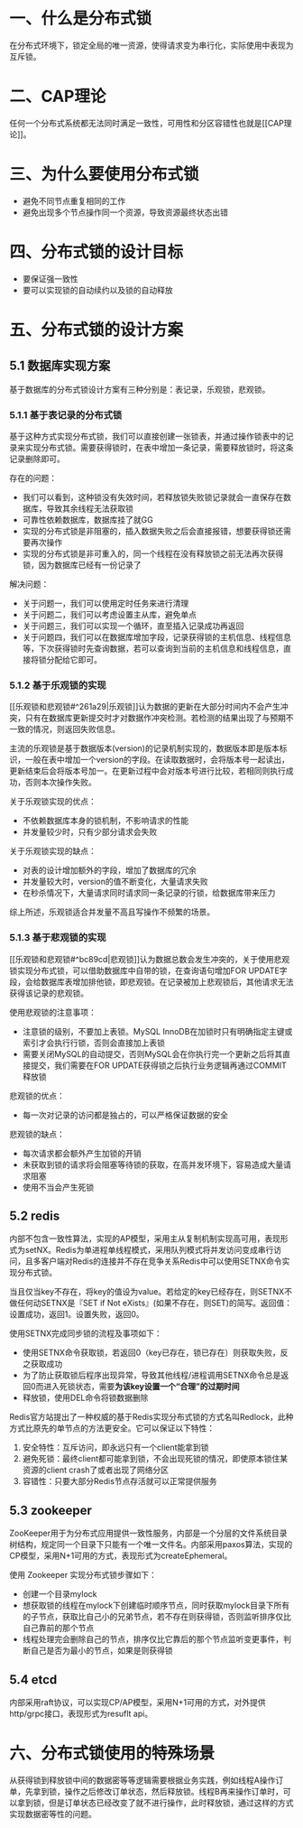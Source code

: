 # 一、什么是分布式锁
在分布式环境下，锁定全局的唯一资源，使得请求变为串行化，实际使用中表现为互斥锁。

# 二、CAP理论
任何一个分布式系统都无法同时满足一致性，可用性和分区容错性也就是[[CAP理论]]。

# 三、为什么要使用分布式锁
- 避免不同节点重复相同的工作
- 避免出现多个节点操作同一个资源，导致资源最终状态出错

# 四、分布式锁的设计目标
- 要保证强一致性
- 要可以实现锁的自动续约以及锁的自动释放

# 五、分布式锁的设计方案
## 5.1 数据库实现方案
基于数据库的分布式锁设计方案有三种分别是：表记录，乐观锁，悲观锁。

### 5.1.1 基于表记录的分布式锁
基于这种方式实现分布式锁，我们可以直接创建一张锁表，并通过操作锁表中的记录来实现分布式锁。需要获得锁时，在表中增加一条记录，需要释放锁时，将这条记录删除即可。

存在的问题：
- 我们可以看到，这种锁没有失效时间，若释放锁失败锁记录就会一直保存在数据库，导致其余线程无法获取锁
- 可靠性依赖数据库，数据库挂了就GG
- 实现的分布式锁是非阻塞的，插入数据失败之后会直接报错，想要获得锁还需要再次操作
- 实现的分布式锁是非可重入的，同一个线程在没有释放锁之前无法再次获得锁，因为数据库已经有一份记录了

解决问题：
- 关于问题一，我们可以使用定时任务来进行清理
- 关于问题二，我们可以考虑设置主从库，避免单点
- 关于问题三，我们可以实现一个循环，直至插入记录成功再返回
- 关于问题四，我们可以在数据库增加字段，记录获得锁的主机信息、线程信息等，下次获得锁时先查询数据，若可以查询到当前的主机信息和线程信息，直接将锁分配给它即可。

### 5.1.2 基于乐观锁的实现
[[乐观锁和悲观锁#^261a29|乐观锁]]认为数据的更新在大部分时间内不会产生冲突，只有在数据库更新提交时才对数据作冲突检测。若检测的结果出现了与预期不一致的情况，则返回失败信息。

主流的乐观锁是基于数据版本(version)的记录机制实现的，数据版本即是版本标识，一般在表中增加一个version的字段。在读取数据时，会将版本号一起读出，更新结束后会将版本号加一。在更新过程中会对版本号进行比较，若相同则执行成功，否则本次操作失败。

关于乐观锁实现的优点：
- 不依赖数据库本身的锁机制，不影响请求的性能
- 并发量较少时，只有少部分请求会失败

关于乐观锁实现的缺点：
- 对表的设计增加额外的字段，增加了数据库的冗余
- 并发量较大时，version的值不断变化，大量请求失败
- 在秒杀情况下，大量请求同时请求同一条记录的行锁，给数据库带来压力

综上所述，乐观锁适合并发量不高且写操作不频繁的场景。

### 5.1.3 基于悲观锁的实现
[[乐观锁和悲观锁#^bc89cd|悲观锁]]认为数据总数会发生冲突的，关于使用悲观锁实现分布式锁，可以借助数据库中自带的锁，在查询语句增加FOR UPDATE字段，会给数据库表增加排他锁，即悲观锁。在记录被加上悲观锁后，其他请求无法获得该记录的悲观锁。

使用悲观锁的注意事项：
- 注意锁的级别，不要加上表锁。MySQL InnoDB在加锁时只有明确指定主键或索引才会执行行锁，否则会直接加上表锁
- 需要关闭MySQL的自动提交，否则MySQL会在你执行完一个更新之后将其直接提交，我们需要在FOR UPDATE获得锁之后执行业务逻辑再通过COMMIT释放锁

悲观锁的优点：
- 每一次对记录的访问都是独占的，可以严格保证数据的安全

悲观锁的缺点：
- 每次请求都会额外产生加锁的开销
- 未获取到锁的请求将会阻塞等待锁的获取，在高并发环境下，容易造成大量请求阻塞
- 使用不当会产生死锁

## 5.2 redis
内部不包含一致性算法，实现的AP模型，采用主从复制机制实现高可用，表现形式为setNX。Redis为单进程单线程模式，采用队列模式将并发访问变成串行访问，且多客户端对Redis的连接并不存在竞争关系Redis中可以使用SETNX命令实现分布式锁。

当且仅当key不存在，将key的值设为value。若给定的key已经存在，则SETNX不做任何动SETNX是『SET if Not eXists』(如果不存在，则SET)的简写。返回值：设置成功，返回1。设置失败，返回0。

使用SETNX完成同步锁的流程及事项如下：
- 使用SETNX命令获取锁，若返回0（key已存在，锁已存在）则获取失败，反之获取成功
- 为了防止获取锁后程序出现异常，导致其他线程/进程调用SETNX命令总是返回0而进入死锁状态，需要**为该key设置一个“合理”的过期时间**
- 释放锁，使用DEL命令将锁数据删除

Redis官方站提出了一种权威的基于Redis实现分布式锁的方式名叫Redlock，此种方式比原先的单节点的方法更安全。它可以保证以下特性：
1. 安全特性：互斥访问，即永远只有一个client能拿到锁
2. 避免死锁：最终client都可能拿到锁，不会出现死锁的情况，即使原本锁住某资源的client crash了或者出现了网络分区
3. 容错性：只要大部分Redis节点存活就可以正常提供服务

## 5.3 zookeeper
ZooKeeper用于为分布式应用提供一致性服务，内部是一个分层的文件系统目录树结构，规定同一个目录下只能有一个唯一文件名。内部采用paxos算法，实现的CP模型，采用N+1可用的方式，表现形式为createEphemeral。

使用 Zookeeper 实现分布式锁步骤如下：
- 创建一个目录mylock
- 想获取锁的线程在mylock下创建临时顺序节点，同时获取mylock目录下所有的子节点，获取比自己小的兄弟节点，若不存在则获得锁，否则监听排序仅比自己靠前的那个节点
- 线程处理完会删除自己的节点，排序仅比它靠后的那个节点监听变更事件，判断自己是否为最小的节点，如果是则获得锁

## 5.4 etcd
内部采用raft协议，可以实现CP/AP模型，采用N+1可用的方式，对外提供http/grpc接口，表现形式为resuflt api。

# 六、分布式锁使用的特殊场景
从获得锁到释放锁中间的数据密等等逻辑需要根据业务实践，例如线程A操作订单，先拿到锁，操作之后修改订单状态，然后释放锁。线程B再来操作订单时，可以拿到锁，但是订单状态已经改变了就不进行操作，此时释放锁，通过这样的方式实现数据密等性的问题。